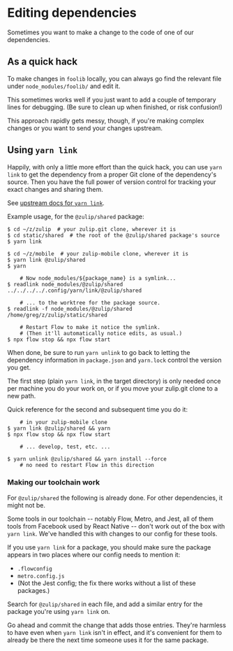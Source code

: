 # Editing dependencies

Sometimes you want to make a change to the code of one of our
dependencies.


## As a quick hack

To make changes in `foolib` locally, you can always go find the
relevant file under `node_modules/foolib/` and edit it.

This sometimes works well if you just want to add a couple of
temporary lines for debugging.  (Be sure to clean up when finished, or
risk confusion!)

This approach rapidly gets messy, though, if you're making complex
changes or you want to send your changes upstream.


## Using `yarn link`

Happily, with only a little more effort than the quick hack, you can
use `yarn link` to get the dependency from a proper Git clone of the
dependency's source.  Then you have the full power of version control
for tracking your exact changes and sharing them.

See [upstream docs for `yarn link`][yarn-link].

[yarn-link]: https://yarnpkg.com/lang/en/docs/cli/link/

Example usage, for the `@zulip/shared` package:
```
$ cd ~/z/zulip  # your zulip.git clone, wherever it is
$ cd static/shared  # the root of the @zulip/shared package's source
$ yarn link

$ cd ~/z/mobile  # your zulip-mobile clone, wherever it is
$ yarn link @zulip/shared
$ yarn

    # Now node_modules/${package_name} is a symlink...
$ readlink node_modules/@zulip/shared
../../../../.config/yarn/link/@zulip/shared

    # ... to the worktree for the package source.
$ readlink -f node_modules/@zulip/shared
/home/greg/z/zulip/static/shared

    # Restart Flow to make it notice the symlink.
    # (Then it'll automatically notice edits, as usual.)
$ npx flow stop && npx flow start

```

When done, be sure to run `yarn unlink` to go back to letting the
dependency information in `package.json` and `yarn.lock` control the
version you get.

The first step (plain `yarn link`, in the target directory) is only
needed once per machine you do your work on, or if you move your
zulip.git clone to a new path.

Quick reference for the second and subsequent time you do it:
```
    # in your zulip-mobile clone
$ yarn link @zulip/shared && yarn
$ npx flow stop && npx flow start

    # ... develop, test, etc. ...

$ yarn unlink @zulip/shared && yarn install --force
    # no need to restart Flow in this direction
```

### Making our toolchain work

For `@zulip/shared` the following is already done.  For other
dependencies, it might not be.

Some tools in our toolchain -- notably Flow, Metro, and Jest, all of
them tools from Facebook used by React Native -- don't work out of the
box with `yarn link`.  We've handled this with changes to our config
for these tools.

If you use `yarn link` for a package, you should make sure the package
appears in two places where our config needs to mention it:
* `.flowconfig`
* `metro.config.js`
* (Not the Jest config; the fix there works without a list of these
  packages.)

Search for `@zulip/shared` in each file, and add a similar entry for
the package you're using `yarn link` on.

Go ahead and commit the change that adds those entries.  They're
harmless to have even when `yarn link` isn't in effect, and it's
convenient for them to already be there the next time someone uses it
for the same package.

